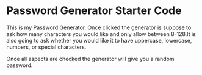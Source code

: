 # Password Generator Starter Code
This is my Password Generator. Once clicked the generator is suppose to ask how many characters you would like and only allow between 8-128.It is also going to ask whether you would like it to have uppercase, lowercase, numbers, or special characters.

Once all aspects are checked the generator will give you a random password.
